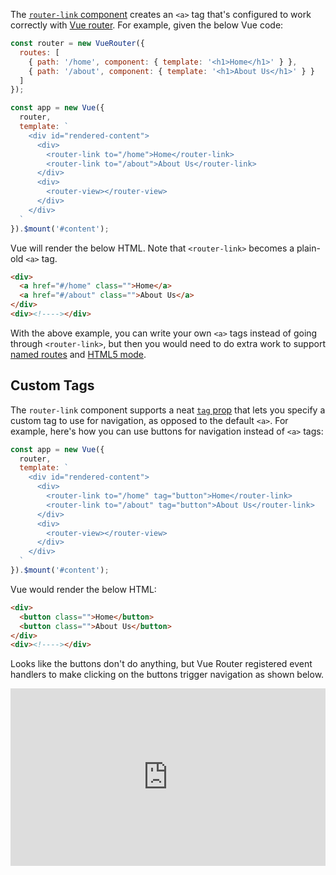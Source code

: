 The [`router-link` component](https://router.vuejs.org/api/#router-link)
creates an `<a>` tag that's configured to work correctly with
[Vue router](/tutorials/vue/router). For example, given the
below Vue code:

```javascript
const router = new VueRouter({
  routes: [
    { path: '/home', component: { template: '<h1>Home</h1>' } },
    { path: '/about', component: { template: '<h1>About Us</h1>' } }
  ]
});

const app = new Vue({
  router,
  template: `
    <div id="rendered-content">
      <div>
        <router-link to="/home">Home</router-link>
        <router-link to="/about">About Us</router-link>
      </div>
      <div>
        <router-view></router-view>
      </div>
    </div>
  `
}).$mount('#content');
```

Vue will render the below HTML. Note that `<router-link>` becomes
a plain-old `<a>` tag.

```html
<div>
  <a href="#/home" class="">Home</a>
  <a href="#/about" class="">About Us</a>
</div>
<div><!----></div>
```

With the above example, you can write your own `<a>` tags instead
of going through `<router-link>`, but then you would need to
do extra work to support [named routes](https://router.vuejs.org/guide/essentials/named-routes.html) and [HTML5 mode](https://router.vuejs.org/guide/essentials/history-mode.html).

Custom Tags
-----------

The `router-link` component supports a neat [`tag` prop](https://router.vuejs.org/api/#tag)
that lets you specify a custom tag to use for navigation, as
opposed to the default `<a>`. For example, here's how you
can use buttons for navigation instead of `<a>` tags:

```javascript
const app = new Vue({
  router,
  template: `
    <div id="rendered-content">
      <div>
        <router-link to="/home" tag="button">Home</router-link>
        <router-link to="/about" tag="button">About Us</router-link>
      </div>
      <div>
        <router-view></router-view>
      </div>
    </div>
  `
}).$mount('#content');
```

Vue would render the below HTML:

```html
<div>
  <button class="">Home</button>
  <button class="">About Us</button>
</div>
<div><!----></div>
```

Looks like the buttons don't do anything, but Vue Router registered
event handlers to make clicking on the buttons trigger navigation
as shown below.

<div style="position: relative; padding-bottom: 56.25%; height: 0;"><iframe src="https://www.loom.com/embed/0f141a09003d403889cdf1e90f8cbb85" frameborder="0" webkitallowfullscreen mozallowfullscreen allowfullscreen style="position: absolute; top: 0; left: 0; width: 100%; height: 100%;"></iframe></div>